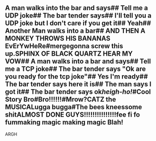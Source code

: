 
## A man walks into the bar and says## Tell me a UDP joke## The bar tender says## I'll tell you a UDP joke but I don't care if you get it## Yeah## Another Man walks into a bar## AND THEN A MONKEY THROWS HIS BANANAS EvErYwHeRe#mergegonna screw this up.**SPHINX OF BLACK QUARTZ HEAR MY VOW**## A man walks into a bar and says## Tell me a TCP joke## The bar tender says "Ok are you ready for the tcp joke"## Yes I'm ready## The bar tender says here it is## The man says I got it## The bar tender says ok*heigh-ho!*#Cool Story Bro#Bro!!!!!!#Mrow?CATZ the MUSICALugga bugga#The bees kneessome shitALMOST DONE GUYS!!!!!!!!!!!!!!!fee fi fo fummaking magic making magic Blah!

ARGH